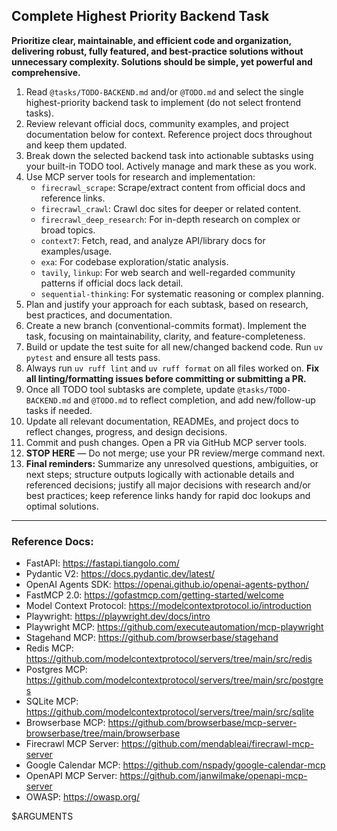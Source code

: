 ## Complete Highest Priority Backend Task

**Prioritize clear, maintainable, and efficient code and organization, delivering robust, fully featured, and best-practice solutions without unnecessary complexity. Solutions should be simple, yet powerful and comprehensive.**

1. Read `@tasks/TODO-BACKEND.md` and/or `@TODO.md` and select the single highest-priority backend task to implement (do not select frontend tasks).
2. Review relevant official docs, community examples, and project documentation below for context. Reference project docs throughout and keep them updated.
3. Break down the selected backend task into actionable subtasks using your built-in TODO tool. Actively manage and mark these as you work.
4. Use MCP server tools for research and implementation:
   - `firecrawl_scrape`: Scrape/extract content from official docs and reference links.
   - `firecrawl_crawl`: Crawl doc sites for deeper or related content.
   - `firecrawl_deep_research`: For in-depth research on complex or broad topics.
   - `context7`: Fetch, read, and analyze API/library docs for examples/usage.
   - `exa`: For codebase exploration/static analysis.
   - `tavily`, `linkup`: For web search and well-regarded community patterns if official docs lack detail.
   - `sequential-thinking`: For systematic reasoning or complex planning.
5. Plan and justify your approach for each subtask, based on research, best practices, and documentation.
6. Create a new branch (conventional-commits format). Implement the task, focusing on maintainability, clarity, and feature-completeness.
7. Build or update the test suite for all new/changed backend code. Run `uv pytest` and ensure all tests pass.
8. Always run `uv ruff lint` and `uv ruff format` on all files worked on. **Fix all linting/formatting issues before committing or submitting a PR.**
9. Once all TODO tool subtasks are complete, update `@tasks/TODO-BACKEND.md` and `@TODO.md` to reflect completion, and add new/follow-up tasks if needed.
10. Update all relevant documentation, READMEs, and project docs to reflect changes, progress, and design decisions.
11. Commit and push changes. Open a PR via GitHub MCP server tools.
12. **STOP HERE** — Do not merge; use your PR review/merge command next.
13. **Final reminders:** Summarize any unresolved questions, ambiguities, or next steps; structure outputs logically with actionable details and referenced decisions; justify all major decisions with research and/or best practices; keep reference links handy for rapid doc lookups and optimal solutions.

---
### Reference Docs:
- FastAPI: https://fastapi.tiangolo.com/
- Pydantic V2: https://docs.pydantic.dev/latest/
- OpenAI Agents SDK: https://openai.github.io/openai-agents-python/
- FastMCP 2.0: https://gofastmcp.com/getting-started/welcome
- Model Context Protocol: https://modelcontextprotocol.io/introduction
- Playwright: https://playwright.dev/docs/intro
- Playwright MCP: https://github.com/executeautomation/mcp-playwright
- Stagehand MCP: https://github.com/browserbase/stagehand
- Redis MCP: https://github.com/modelcontextprotocol/servers/tree/main/src/redis
- Postgres MCP: https://github.com/modelcontextprotocol/servers/tree/main/src/postgres
- SQLite MCP: https://github.com/modelcontextprotocol/servers/tree/main/src/sqlite
- Browserbase MCP: https://github.com/browserbase/mcp-server-browserbase/tree/main/browserbase
- Firecrawl MCP Server: https://github.com/mendableai/firecrawl-mcp-server
- Google Calendar MCP: https://github.com/nspady/google-calendar-mcp
- OpenAPI MCP Server: https://github.com/janwilmake/openapi-mcp-server
- OWASP: https://owasp.org/

$ARGUMENTS
